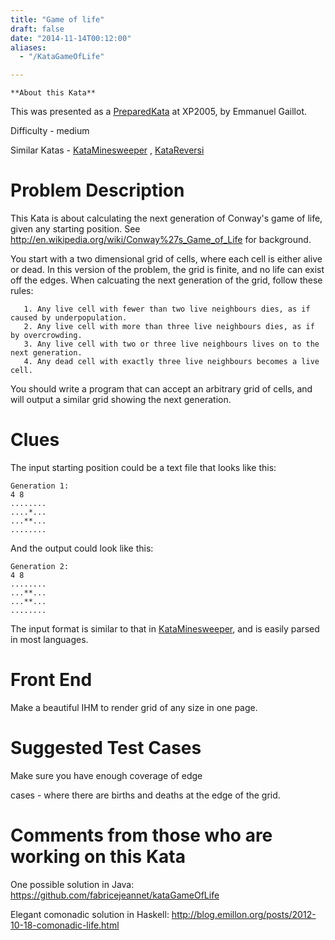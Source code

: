```yaml
---
title: "Game of life"
draft: false
date: "2014-11-14T00:12:00"
aliases:
  - "/KataGameOfLife"

---
```

    **About this Kata**

This was presented as a [PreparedKata](/PreparedKata) at XP2005, by Emmanuel Gaillot.

Difficulty - medium

Similar Katas - [KataMinesweeper](/kata/Minesweeper) ,
[KataReversi](/kata/Reversi)

# Problem Description

This Kata is about calculating the next generation of Conway's game of
life, given any starting position. See
<http://en.wikipedia.org/wiki/Conway%27s_Game_of_Life> for background.

You start with a two dimensional grid of cells, where each cell is
either alive or dead. In this version of the problem, the grid is
finite, and no life can exist off the edges. When calcuating the next
generation of the grid, follow these rules:

       1. Any live cell with fewer than two live neighbours dies, as if caused by underpopulation.
       2. Any live cell with more than three live neighbours dies, as if by overcrowding.
       3. Any live cell with two or three live neighbours lives on to the next generation.
       4. Any dead cell with exactly three live neighbours becomes a live cell.

You should write a program that can accept an arbitrary grid of cells,
and will output a similar grid showing the next generation.

# Clues

The input starting position could be a text file that looks like this:

    Generation 1:
    4 8
    ........
    ....*...
    ...**...
    ........

And the output could look like this:

    Generation 2:
    4 8
    ........
    ...**...
    ...**...
    ........

The input format is similar to that in [KataMinesweeper](/kata/Minesweeper), and is easily parsed in most languages.

# Front End

Make a beautiful IHM to render grid of any size in one page.

# Suggested Test Cases
Make sure you have enough coverage of edge

cases - where there are births and deaths at the edge of the grid.

# Comments from those who are working on this Kata

One possible solution in Java:
<https://github.com/fabricejeannet/kataGameOfLife>

Elegant comonadic solution in Haskell:
<http://blog.emillon.org/posts/2012-10-18-comonadic-life.html>
